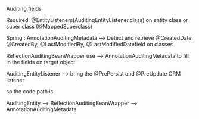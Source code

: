 Auditing fields

Required: @EntityListeners(AuditingEntityListener.class) on entity class or super class (@MappedSuperclass)

Spring : AnnotationAuditingMetadata --> Detect and retrieve @CreatedDate, @CreatedBy, @LastModifiedBy, @LastModifiedDatefield on classes

ReflectionAuditingBeanWrapper use --> AnnotationAuditingMetadata to fill in the fields on target object

AuditingEntityListener --> bring the @PrePersist and @PreUpdate ORM listener

so the code path is 

AuditingEntity --> ReflectionAuditingBeanWrapper --> AnnotationAuditingMetadata
